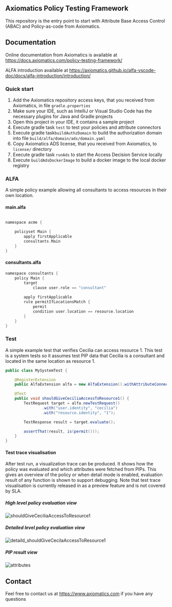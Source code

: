 ## Axiomatics Policy Testing Framework

This repository is the entry point to start with Attribute Base Access Control (ABAC) and Policy-as-code from Axiomatics.

## Documentation

Online documentation from Axiomatics is available at https://docs.axiomatics.com/policy-testing-framework/

ALFA introduction available at https://axiomatics.github.io/alfa-vscode-doc/docs/alfa-introduction/introduction/

### Quick start

1. Add the Axiomatics repository access keys, that you received from Axiomatics, in file `gradle.properties`
2. Make sure your IDE, such as IntelliJ or Visual Studio Code has the necessary plugins for Java and Gradle projects
3. Open this project in your IDE, it contains a sample project
4. Execute gradle task `test` to test your policies and attribute connectors
5. Execute gradle task`buildAuthzDomain` to build the authorization domain into file `build/alfa/domain/ads/domain.yaml`
6. Copy Axiomatics ADS license, that you received from Axiomatics, to `license/` directory
7. Execute gradle task `runAds` to start the Access Decision Service locally
8. Execute `buildAdsDockerImage` to build a docker image to the local docker registry


### ALFA
A simple policy example allowing all consultants to access resources in their own location.

#### main.alfa
```groovy 

namespace acme {

    policyset Main {
        apply firstApplicable
        consultants.Main
    }
}

```

#### consultants.alfa
```groovy
namespace consultants {
    policy Main {
        target
            clause user.role == "consultant"
        
        apply firstApplicable
        rule permitIfLocationsMatch {
            permit
            condition user.location == resource.location
        }
    }
}
```
### Test

A simple example test that verifies Cecilia can access resource 1. This test is a system tests so it assumes test PIP data that Cecilia is a consultant and located in the same location as resource 1.

```java
public class MySystemTest {

    @RegisterExtension
    public AlfaExtension alfa = new AlfaExtension().withAttributeConnectors();

    @Test
    public void shouldGiveCeciliaAccessToResource1() {
        TestRequest target = alfa.newTestRequest()
                .with("user.identity", "cecilia")
                .with("resource.identity", "1");

        TestResponse result = target.evaluate();

        assertThat(result, is(permit()));
    }
}

```

#### Test trace visualisation

After test run, a visualization trace can be produced. It shows how the policy was evaluated and which attributes were fetched from PIPs. This gives an overview of the policy or when detail mode is enabled, evaluation result of any function is shown to support debugging. Note that test trace visualisation is currently released in as a preview feature and is not covered by SLA.

##### High level policy evaluation view
![shouldGiveCeciliaAccessToResource1](https://github.com/user-attachments/assets/82da82b9-7c82-45ff-89d6-c01ad77c4b25)

##### Detailed level policy evaluation view
![detaild_shouldGiveCecilaAccessToResource1](https://github.com/user-attachments/assets/1131f438-1073-4d21-9d9f-75ac3db7a1cc)

##### PIP result view
![attributes](https://github.com/user-attachments/assets/7ec6bb5e-4b47-4fbc-9af1-7e7a197374ac)



## Contact
Feel free to contact us at https://www.axiomatics.com if you have any questions



